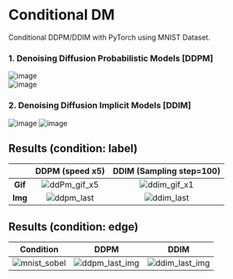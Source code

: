 # Conditional DM
Conditional DDPM/DDIM with PyTorch using MNIST Dataset.

### 1. Denoising Diffusion Probabilistic Models [DDPM]
![image](https://github.com/SkiddieAhn/Study-Diffusion-Model/assets/52392658/beebfccf-6bb2-401b-abfa-a2598d9ec2ea)  
![image](https://github.com/SkiddieAhn/Study-Diffusion-Model/assets/52392658/55f08dbb-49df-4c27-a0d4-ad0e94b86b85)


### 2. Denoising Diffusion Implicit Models [DDIM]
![image](https://github.com/SkiddieAhn/Study-Diffusion-Model/assets/52392658/27c066ed-1756-4a90-87d1-38a8c5e76516)
![image](https://github.com/SkiddieAhn/Study-Diffusion-Model/assets/52392658/b060fce0-f6a6-48df-9d60-89ba2860717b)

## Results (condition: label)
|                       |DDPM (speed x5)    |DDIM (Sampling step=100)  |
|:--------------:|:-----------:|:-----------:|
| **Gif** |![ddPm_gif_x5](https://github.com/SkiddieAhn/SkiddieAhn/assets/52392658/c284d2d2-c523-402d-aa3f-fea3039d910b)|![ddim_gif_x1](https://github.com/SkiddieAhn/SkiddieAhn/assets/52392658/c810f44b-3cb6-4a55-b590-8c7a23a2237b)|
| **Img** |![ddpm_last](https://github.com/SkiddieAhn/Study-Diffusion-Model/assets/52392658/adf4978e-db0e-49f0-8558-0b91b16c5d02)|![ddim_last](https://github.com/SkiddieAhn/Study-Diffusion-Model/assets/52392658/7510e7b4-2c09-418a-8712-56019d0effed)|

## Results (condition: edge)
|    Condition                   |DDPM    |DDIM  |
|:--------------:|:-----------:|:-----------:|
|![mnist_sobel](https://github.com/SkiddieAhn/Study-Diffusion-Model/assets/52392658/222c32ff-f7c0-41d4-af75-6e931083e177)|![ddpm_last_img](https://github.com/SkiddieAhn/Study-Diffusion-Model/assets/52392658/0ec9a80a-0427-44cb-aa9a-20b0c7479e42)|![ddim_last_img](https://github.com/SkiddieAhn/Study-Diffusion-Model/assets/52392658/723f21ec-053f-4cf9-bf43-3c0f527fab02)|


 
